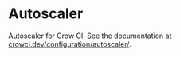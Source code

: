 # Autoscaler

Autoscaler for Crow CI. See the documentation at [crowci.dev/configuration/autoscaler/](https://crowci.dev/configuration/autoscaler/).
